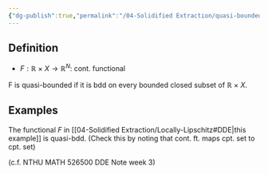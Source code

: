 ```yaml
---
{"dg-publish":true,"permalink":"/04-Solidified Extraction/quasi-bounded/","title":"Quasi-bounded 擬有界","tags":["Math"],"noteIcon":"1","created":"2024-09-21T02:10:25.253+08:00","updated":"2024-09-21T02:39:25.088+08:00"}
---
```



## Definition

- $F : \mathbb{R}\ ×\ X → \mathbb{R}^N$: cont. functional

F is quasi-bounded if it is bdd on every bounded closed subset of $\mathbb{R}\ ×\ X$.

## Examples

The functional $F$ in [[04-Solidified Extraction/Locally-Lipschitz#DDE\|this example]] is quasi-bdd. (Check this by noting that cont. ft. maps cpt. set to cpt. set)

(c.f. NTHU MATH 526500 DDE Note week 3)